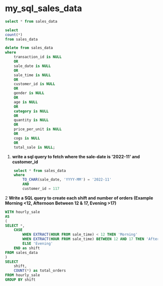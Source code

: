 # my_sql_sales_data
``` sql
select * from sales_data
```
``` sql	
select
count(*)
from sales_data
```

``` sql
delete from sales_data
where 
	transaction_id is NULL
	OR
	sale_date is NULL
	OR
	sale_time is NULL
	OR
	customer_id is NULL
	OR
	gender is NULL
	OR
	age is NULL
	OR
	category is NULL
	OR
	quantity is NULL
	OR
	price_per_unit is NULL
	OR
	cogs is NULL
	OR
	total_sale is NULL;
```
1. **write a sql query to fetch where the sale-date is '2022-11' and customer_id**
``` sql
	select * from sales_data
	where
		TO_CHAR(sale_date, 'YYYY-MM') = '2022-11'
		AND
		customer_id = 117
```
2 **Write a SQL query to create each shift and number of orders (Example Morning <12, Afternoon Between 12 & 17, Evening >17)**
``` sql
WITH hourly_sale
AS
(
SELECT *,
    CASE
        WHEN EXTRACT(HOUR FROM sale_time) < 12 THEN 'Morning'
        WHEN EXTRACT(HOUR FROM sale_time) BETWEEN 12 AND 17 THEN 'Afternoon'
        ELSE 'Evening'
    END as shift
FROM sales_data
)
SELECT 
    shift,
    COUNT(*) as total_orders    
FROM hourly_sale
GROUP BY shift
```

		
